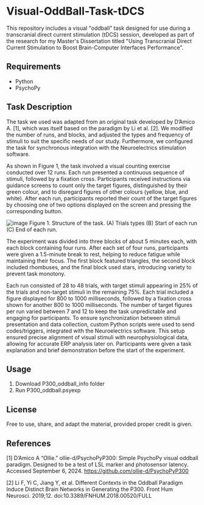 # Visual-OddBall-Task-tDCS
This repository includes a visual "oddball" task designed for use during a transcranial direct current stimulation (tDCS) session, developed as part of the research for my Master's Dissertation titled "Using Transcranial Direct Current Stimulation to Boost Brain-Computer Interfaces Performance".

## Requirements
- Python
- PsychoPy

## Task Description
The task we used was adapted from an original task developed by D’Amico A. [1], which was itself based on the paradigm by Li et al. [2]. We modified the number of runs, and blocks, and adjusted the types and frequency of stimuli to suit the specific needs of our study. Furthermore, we configured the task for synchronous integration with the Neuroelectrics stimulation software.

As shown in Figure 1, the task involved a visual counting exercise conducted over 12 runs. Each run presented a continuous sequence of stimuli, followed by a fixation cross. Participants received instructions via guidance screens to count only the target figures, distinguished by their green colour, and to disregard figures of other colours (yellow, blue, and white). After each run, participants reported their count of the target figures by choosing one of two options displayed on the screen and pressing the corresponding button.

![image](https://github.com/user-attachments/assets/81b95652-5fa3-4b8f-993c-00038143db08)
Figure 1. Structure of the task. (A) Trials types (B) Start of each run (C) End of each run.


The experiment was divided into three blocks of about 5 minutes each, with each block containing four runs. After each set of four runs, participants were given a 1.5-minute break to rest, helping to reduce fatigue while maintaining their focus. The first block featured triangles, the second block included rhombuses, and the final block used stars, introducing variety to prevent task monotony.

Each run consisted of 28 to 48 trials, with target stimuli appearing in 25% of the trials and non-target stimuli in the remaining 75%. Each trial included a figure displayed for 800 to 1000 milliseconds, followed by a fixation cross shown for another 800 to 1000 milliseconds. The number of target figures per run varied between 7 and 12 to keep the task unpredictable and engaging for participants. To ensure synchronization between stimuli presentation and data collection, custom Python scripts were used to send codes/triggers, integrated with the Neuroelectrics software. This setup ensured precise alignment of visual stimuli with neurophysiological data, allowing for accurate ERP analysis later on. Participants were given a task explanation and brief demonstration before the start of the experiment.


## Usage
1. Download P300_oddball_info folder
2. Run P300_oddball.psyexp


## License
Free to use, share, and adapt the material, provided proper credit is given.

## References
[1] D’Amico A “Ollie.” ollie-d/PsychoPyP300: Simple PsychoPy visual oddball paradigm. Designed to be a test of LSL marker and photosensor latency. Accessed September 6, 2024. https://github.com/ollie-d/PsychoPyP300

[2] Li F, Yi C, Jiang Y, et al. Different Contexts in the Oddball Paradigm Induce Distinct Brain Networks in Generating the P300. Front Hum Neurosci. 2019;12. doi:10.3389/FNHUM.2018.00520/FULL
